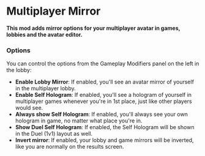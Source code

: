 # Multiplayer Mirror
**This mod adds mirror options for your multiplayer avatar in games, lobbies and the avatar editor.**

### Options
You can control the options from the Gameplay Modifiers panel on the left in the lobby:

- **Enable Lobby Mirror**: If enabled, you'll see an avatar mirror of yourself in the multiplayer lobby.
- **Enable Self Hologram**: If enabled, you'll see a hologram of yourself in multiplayer games whenever you're in 1st place, just like other players would see.
- **Always show Self Hologram**: If enabled, you'll always see your own hologram in game, no matter what place you're in.
- **Show Duel Self Hologram**: If enabled, the Self Hologram will be shown in the Duel (1v1) layout as well.
- **Invert mirror**: If enabled, your lobby and game mirrors will be inverted, like you are normally on the results screen.